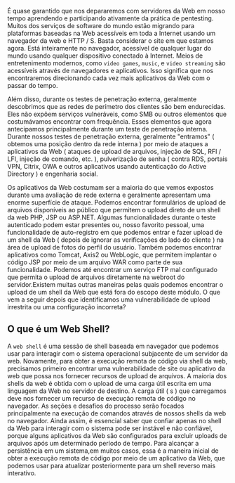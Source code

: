 É quase garantido que nos depararemos com servidores da Web em nosso tempo aprendendo e participando ativamente da prática de pentesting. Muitos dos serviços de software do mundo estão migrando para plataformas baseadas na Web acessíveis em toda a Internet usando um navegador da web e HTTP / S. Basta considerar o site em que estamos agora. Está inteiramente no navegador, acessível de qualquer lugar do mundo usando qualquer dispositivo conectado à Internet. Meios de entretenimento modernos, como `video games`, `music`, e `video streaming` são acessíveis através de navegadores e aplicativos. Isso significa que nos encontraremos direcionando cada vez mais aplicativos da Web com o passar do tempo.

Além disso, durante os testes de penetração externa, geralmente descobrimos que as redes de perímetro dos clientes são bem endurecidas. Eles não expõem serviços vulneráveis, como SMB ou outros elementos que costumávamos encontrar com frequência. Esses elementos que agora antecipamos principalmente durante um teste de penetração interna. Durante nossos testes de penetração externa, geralmente "entramos" ( obtemos uma posição dentro da rede interna ) por meio de ataques a aplicativos da Web ( ataques de upload de arquivos, injeção de SQL, RFI / LFI, injeção de comando, etc. ), pulverização de senha ( contra RDS, portais VPN, Citrix, OWA e outros aplicativos usando autenticação do Active Directory ) e engenharia social.

Os aplicativos da Web costumam ser a maioria do que vemos expostos durante uma avaliação de rede externa e geralmente apresentam uma enorme superfície de ataque. Podemos encontrar formulários de upload de arquivos disponíveis ao público que permitem o upload direto de um shell da web PHP, JSP ou ASP.NET. Algumas funcionalidades durante o teste autenticado podem estar presentes ou, nosso favorito pessoal, uma funcionalidade de auto-registro em que podemos entrar e fazer upload de um shell da Web ( depois de ignorar as verificações do lado do cliente ) na área de upload de fotos do perfil do usuário. Também podemos encontrar aplicativos como Tomcat, Axis2 ou WebLogic, que permitem implantar o código JSP por meio de um arquivo WAR como parte de sua funcionalidade. Podemos até encontrar um serviço FTP mal configurado que permita o upload de arquivos diretamente na webroot do servidor.Existem muitas outras maneiras pelas quais podemos encontrar o upload de um shell da Web que está fora do escopo deste módulo. O que vem a seguir depois que identificamos uma vulnerabilidade de upload irrestrita ou uma configuração incorreta?

## O que é um Web Shell?

A `web shell` é uma sessão de shell baseada em navegador que podemos usar para interagir com o sistema operacional subjacente de um servidor da web. Novamente, para obter a execução remota de código via shell da web, precisamos primeiro encontrar uma vulnerabilidade de site ou aplicativo da web que possa nos fornecer recursos de upload de arquivos. A maioria dos shells da web é obtida com o upload de uma carga útil escrita em uma linguagem da Web no servidor de destino. A carga útil ( s ) que carregamos deve nos fornecer um recurso de execução remota de código no navegador. As seções e desafios do processo serão focados principalmente na execução de comandos através de nossos shells da web no navegador. Ainda assim, é essencial saber que confiar apenas no shell da Web para interagir com o sistema pode ser instável e não confiável, porque alguns aplicativos da Web são configurados para excluir uploads de arquivos após um determinado período de tempo. Para alcançar a persistência em um sistema,em muitos casos, essa é a maneira inicial de obter a execução remota de código por meio de um aplicativo da Web, que podemos usar para atualizar posteriormente para um shell reverso mais interativo.